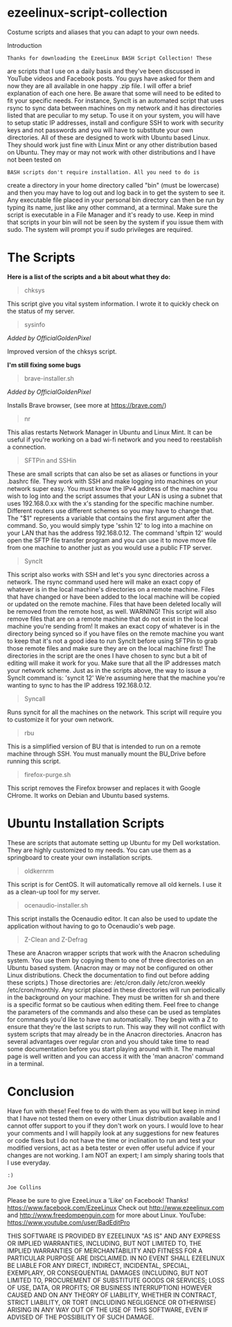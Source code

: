 # ezeelinux-script-collection
Costume scripts and aliases that you can adapt to your own needs.

Introduction

    Thanks for downloading the EzeeLinux BASH Script Collection! These 
are scripts that I use on a daily basis and they've been discussed in 
YouTube videos and Facebook posts. You guys have asked for them and now 
they are all available in one happy .zip file. I will offer a brief 
explanation of each one here. Be aware that some will need to be edited 
to fit your specific needs. For instance, SyncIt is an automated script
that uses rsync to sync data between machines on my network and it has 
directories listed that are peculiar to my setup. To use it on your 
system, you will have to setup static IP addresses, install and 
configure SSH to work with security keys and not passwords and you will 
have to substitute your own directories. All of these are designed to 
work with Ubuntu based Linux. They should work just fine with Linux Mint 
or any other distribution based on Ubuntu. They may or may not work with 
other distributions and I have not been tested on

    BASH scripts don't require installation. All you need to do is 
create a directory in your home directory called "bin" (must be 
lowercase) and then you may have to log out and log back in to get the 
system to see it. Any executable file placed in your personal bin 
directory can then be run by typing its name, just like any other 
command, at a terminal. Make sure the script is executable in a File 
Manager and it's ready to use. Keep in mind that scripts in your bin 
will not be seen by the system if you issue them with sudo. The system 
will prompt you if sudo privileges are required.

# The Scripts

**Here is a list of the scripts and a bit about what they do:**

> chksys

This script give you vital system information. I wrote it to quickly
check on the status of my server.

> sysinfo

*Added by OfficialGoldenPixel*

Improved version of the chksys script.

**I'm still fixing some bugs**

> brave-installer.sh

*Added by OfficialGoldenPixel*

Installs Brave browser, (see more at https://brave.com/)

> nr 

This alias restarts Network Manager in Ubuntu and Linux Mint. It can be
useful if you're working on a bad wi-fi network and you need to reestablish
a connection. 


> SFTPin and SSHin

These are small scripts that can also be set as aliases or functions 
in your .bashrc file. They work with SSH and make logging into machines 
on your network super easy. You must know the IPv4 address of the 
machine you wish to log into and the script assumes that your LAN is 
using a subnet that uses 192.168.0.xx with the x's standing for the 
specific machine number. Different routers use different schemes so you 
may have to change that. The "$1" represents a variable that contains 
the first argument after the command. So, you would simply type 'sshin 
12' to log into a machine on your LAN that has the address 192.168.0.12. 
The command 'sftpin 12' would open the SFTP file transfer program and 
you can use it to move move file from one machine to another just as you 
would use a public FTP server.

> SyncIt

This script also works with SSH and let's you sync directories 
across a network. The rsync command used here will make an exact copy of 
whatever is in the local machine's directories on a remote machine. 
Files that have changed or have been added to the local machine will be 
copied or updated on the remote machine. Files that have been deleted 
locally will be removed from the remote host, as well. WARNING! This 
script will also remove files that are on a remote machine that do not 
exist in the local machine you're sending from! It makes an exact copy 
of whatever is in the directory being synced so if you have files on the 
remote machine you want to keep that it's not a good idea to run SyncIt 
before using SFTPin to grab those remote files and make sure they are on 
the local machine first! The directories in the script are the ones I 
have chosen to sync but a bit of editing will make it work for you. Make 
sure that all the IP addresses match your network scheme. Just as in the 
scripts above, the way to issue a SyncIt command is: 'syncit 12' We're 
assuming here that the machine you're wanting to sync to has the IP 
address 192.168.0.12.

> Syncall

Runs syncit for all the machines on the network. This script will require
you to customize it for your own network.

> rbu

This is a simplified version of BU that is intended to run on a remote
machine through SSH. You must manually mount the BU_Drive before running this
script.

> firefox-purge.sh

This script removes the Firefox browser and replaces it with Google CHrome. 
It works on Debian and Ubuntu based systems. 

# Ubuntu Installation Scripts

These are scripts that automate setting up Ubuntu for my Dell workstation.
They are highly customized to my needs. You can use them as a springboard to
create your own installation scripts. 

> oldkernrm

This script is for CentOS. It will automatically remove all old kernels.
I use it as a clean-up tool for my server. 

> ocenaudio-installer.sh

This script installs the Ocenaudio editor. It can also be used to update 
the application without having to go to Ocenaudio's web page.	
	
> Z-Clean and Z-Defrag

These are Anacron wrapper scripts that work with the Anacron 
scheduling system. You use them by copying them to one of three 
directories on an Ubuntu based system. (Anacron may or may not be 
configured on other Linux distributions. Check the documentation to find 
out before adding these scripts.)  Those directories are: 
/etc/cron.daily /etc/cron.weekly /etc/cron/monthly. Any script placed in 
these directories will run periodically in the background on your 
machine. They must be written for sh and there is a specific format so 
be cautious when editing them. Feel free to change the parameters of the 
commands and also these can be used as templates for commands you'd like 
to have run automatically. They begin with a Z to ensure that they're 
the last scripts to run. This way they will not conflict with system 
scripts that may already be in the Anacron directories. Anacron has 
several advantages over regular cron and you should take time to read 
some documentation before you start playing around with it. The manual 
page is well written and you can access it with the 'man anacron' 
command in a terminal.

# Conclusion

Have fun with these! Feel free to do with them as you will but keep 
in mind that I have not tested them on every other Linux distribution 
available and I cannot offer support to you if they don't work on yours. 
I would love to hear your comments and I will happily look at any 
suggestions for new features or code fixes but I do not have the time or 
inclination to run and test your modified versions, act as a beta tester 
or even offer useful advice if your changes are not working. I am NOT an 
expert; I am simply sharing tools that I use everyday.

    :)

    Joe Collins


Please be sure to give EzeeLinux a 'Like' on Facebook! Thanks! 
https://www.facebook.com/EzeeLinux Check out http://www.ezeelinux.com 
and http://www.freedompenguin.com for more about Linux. YouTube: 
https://www.youtube.com/user/BadEditPro


THIS SOFTWARE IS PROVIDED BY EZEELINUX "AS IS" AND ANY EXPRESS OR 
IMPLIED WARRANTIES, INCLUDING, BUT NOT LIMITED TO, THE IMPLIED 
WARRANTIES OF MERCHANTABILITY AND FITNESS FOR A PARTICULAR PURPOSE ARE 
DISCLAIMED. IN NO EVENT SHALL EZEELINUX BE LIABLE FOR ANY DIRECT, 
INDIRECT, INCIDENTAL, SPECIAL, EXEMPLARY, OR CONSEQUENTIAL DAMAGES 
(INCLUDING, BUT NOT LIMITED TO, PROCUREMENT OF SUBSTITUTE GOODS OR 
SERVICES; LOSS OF USE, DATA, OR PROFITS; OR BUSINESS INTERRUPTION) 
HOWEVER CAUSED AND ON ANY THEORY OF LIABILITY, WHETHER IN CONTRACT, 
STRICT LIABILITY, OR TORT (INCLUDING NEGLIGENCE OR OTHERWISE) ARISING IN 
ANY WAY OUT OF THE USE OF THIS SOFTWARE, EVEN IF ADVISED OF THE 
POSSIBILITY OF SUCH DAMAGE.


